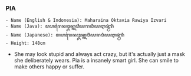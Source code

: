 ### PIA
	- Name (English & Indonesia): Maharaina Oktavia Rawiya Izvari
	- Name (Java): ꦩꦲꦫꦻꦤꦎꦏ꧀ꦠꦮ꦳ꦶꦪꦫꦮꦶꦪꦆꦗ꦳꧀ꦮ꦳ꦫꦶ
	- Name (Japanese): ꦩꦲꦫꦻꦤꦎꦏ꧀ꦠꦮ꦳ꦶꦪꦫꦮꦶꦪꦆꦗ꦳꧀ꦮ꦳ꦫꦶ
	- Height: 148cm
- She may look stupid and always act crazy, but it's actually just a mask she deliberately wears. Pia is a insanely smart girl. She can smile to make others happy or suffer.